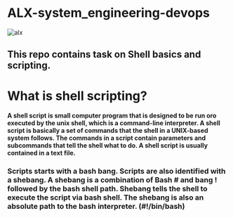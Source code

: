 # ALX-system_engineering-devops

![alx](https://user-images.githubusercontent.com/110563322/187611536-93373cfb-4350-4351-acf5-d1b081a13987.jpeg)

## This repo contains task on Shell basics and scripting.

# What is shell scripting?
#### A shell  script is small computer program that is designed to be run oro executed by the unix shell, which is a command-line interpreter. A shell script is basically a set of commands that the shell in a UNIX-based system follows. The commands in a script contain parameters and subcommands that tell the shell what to do. A shell script is usually contained in a text file.

### Scripts starts with a bash bang. Scripts are also identified with a shebang. A shebang is a combination of Bash # and bang ! followed by the bash shell path. Shebang tells the shell to execute the script via bash shell. The shebang is also an absolute path to the bash interpreter. (#!/bin/bash)






